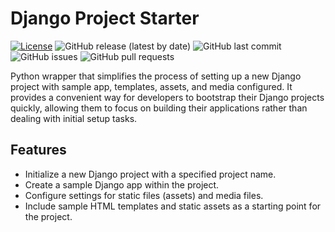 # Django Project Starter

[![License](https://img.shields.io/github/license/pyaustine/django-starter)](LICENSE)
![GitHub release (latest by date)](https://img.shields.io/github/v/release/pyaustine/django-starter)
![GitHub last commit](https://img.shields.io/github/last-commit/pyaustine/django-starter)
![GitHub issues](https://img.shields.io/github/issues/pyaustine/django-starter)
![GitHub pull requests](https://img.shields.io/github/issues-pr/pyaustine/django-starter)

Python wrapper that simplifies the process of setting up a new Django project with sample app, templates, assets, and media configured. It provides a convenient way for developers to bootstrap their Django projects quickly, allowing them to focus on building their applications rather than dealing with initial setup tasks.

## Features
- Initialize a new Django project with a specified project name.
- Create a sample Django app within the project.
- Configure settings for static files (assets) and media files.
- Include sample HTML templates and static assets as a starting point for the project.
